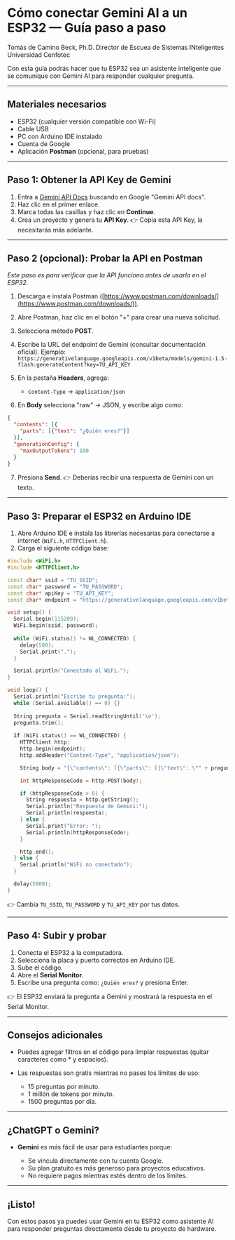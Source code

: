 # **Cómo conectar Gemini AI a un ESP32 — Guía paso a paso**

Tomás de Camino Beck, Ph.D.
Director de Escuea de Sistemas INteligentes
Universidad Cenfotec

Con esta guía podrás hacer que tu ESP32 sea un asistente inteligente que se comunique con Gemini AI para responder cualquier pregunta.

---

## **Materiales necesarios**

* ESP32 (cualquier versión compatible con Wi-Fi)
* Cable USB
* PC con Arduino IDE instalado
* Cuenta de Google
* Aplicación **Postman** (opcional, para pruebas)

---

## **Paso 1: Obtener la API Key de Gemini**

1. Entra a [Gemini API Docs](https://ai.google.dev/) buscando en Google "Gemini API docs".
2. Haz clic en el primer enlace.
3. Marca todas las casillas y haz clic en **Continue**.
4. Crea un proyecto y genera tu **API Key**.
   👉 Copia esta API Key, la necesitarás más adelante.

---

## **Paso 2 (opcional): Probar la API en Postman**

*Este paso es para verificar que la API funciona antes de usarla en el ESP32.*

1. Descarga e instala Postman ([https://www.postman.com/downloads/](https://www.postman.com/downloads/)).
2. Abre Postman, haz clic en el botón "+" para crear una nueva solicitud.
3. Selecciona método **POST**.
4. Escribe la URL del endpoint de Gemini (consultar documentación oficial).
   Ejemplo: `https://generativelanguage.googleapis.com/v1beta/models/gemini-1.5-flash:generateContent?key=TU_API_KEY`
5. En la pestaña **Headers**, agrega:

   * `Content-Type` → `application/json`
6. En **Body** selecciona "raw" → JSON, y escribe algo como:

```json
{
  "contents": [{
    "parts": [{"text": "¿Quién eres?"}]
  }],
  "generationConfig": {
    "maxOutputTokens": 100
  }
}
```

7. Presiona **Send**.
   👉 Deberías recibir una respuesta de Gemini con un texto.

---

## **Paso 3: Preparar el ESP32 en Arduino IDE**

1. Abre Arduino IDE e instala las librerías necesarias para conectarse a internet (`WiFi.h`, `HTTPClient.h`).
2. Carga el siguiente código base:

```cpp
#include <WiFi.h>
#include <HTTPClient.h>

const char* ssid = "TU_SSID";
const char* password = "TU_PASSWORD";
const char* apiKey = "TU_API_KEY";
const char* endpoint = "https://generativelanguage.googleapis.com/v1beta/models/gemini-1.5-flash:generateContent?key=TU_API_KEY";

void setup() {
  Serial.begin(115200);
  WiFi.begin(ssid, password);
  
  while (WiFi.status() != WL_CONNECTED) {
    delay(500);
    Serial.print(".");
  }

  Serial.println("Conectado al WiFi.");
}

void loop() {
  Serial.println("Escribe tu pregunta:");
  while (Serial.available() == 0) {}
  
  String pregunta = Serial.readStringUntil('\n');
  pregunta.trim();
  
  if (WiFi.status() == WL_CONNECTED) {
    HTTPClient http;
    http.begin(endpoint);
    http.addHeader("Content-Type", "application/json");

    String body = "{\"contents\": [{\"parts\": [{\"text\": \"" + pregunta + "\"}]}],\"generationConfig\": {\"maxOutputTokens\": 100}}";

    int httpResponseCode = http.POST(body);

    if (httpResponseCode > 0) {
      String respuesta = http.getString();
      Serial.println("Respuesta de Gemini:");
      Serial.println(respuesta);
    } else {
      Serial.print("Error: ");
      Serial.println(httpResponseCode);
    }

    http.end();
  } else {
    Serial.println("WiFi no conectado");
  }

  delay(5000);
}
```

👉 Cambia `TU_SSID`, `TU_PASSWORD` y `TU_API_KEY` por tus datos.

---

## **Paso 4: Subir y probar**

1. Conecta el ESP32 a la computadora.
2. Selecciona la placa y puerto correctos en Arduino IDE.
3. Sube el código.
4. Abre el **Serial Monitor**.
5. Escribe una pregunta como: `¿Quién eres?` y presiona Enter.

👉 El ESP32 enviará la pregunta a Gemini y mostrará la respuesta en el Serial Monitor.

---

## **Consejos adicionales**

* Puedes agregar filtros en el código para limpiar respuestas (quitar caracteres como \* y espacios).
* Las respuestas son gratis mientras no pases los límites de uso:

  * 15 preguntas por minuto.
  * 1 millón de tokens por minuto.
  * 1500 preguntas por día.

---

## **¿ChatGPT o Gemini?**

* **Gemini** es más fácil de usar para estudiantes porque:

  * Se vincula directamente con tu cuenta Google.
  * Su plan gratuito es más generoso para proyectos educativos.
  * No requiere pagos mientras estés dentro de los límites.

---

## **¡Listo!**

Con estos pasos ya puedes usar Gemini en tu ESP32 como asistente AI para responder preguntas directamente desde tu proyecto de hardware.

